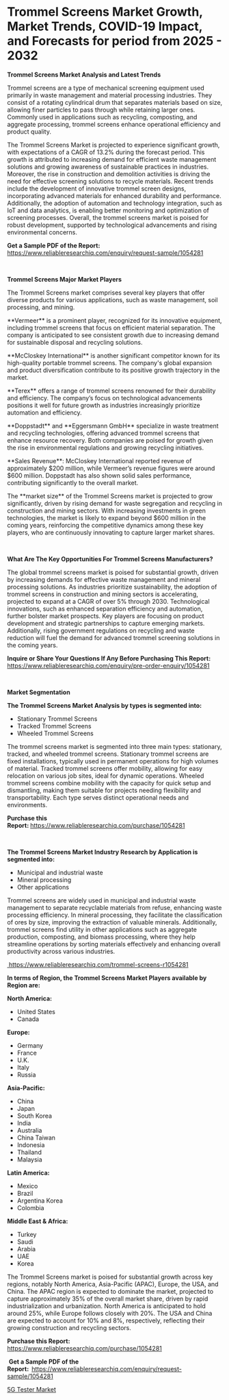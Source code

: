 <p><h1>Trommel Screens Market Growth, Market Trends, COVID-19 Impact, and Forecasts for period from 2025 - 2032</h1></p><p><strong>Trommel Screens Market Analysis and Latest Trends</strong></p>
<p><p>Trommel screens are a type of mechanical screening equipment used primarily in waste management and material processing industries. They consist of a rotating cylindrical drum that separates materials based on size, allowing finer particles to pass through while retaining larger ones. Commonly used in applications such as recycling, composting, and aggregate processing, trommel screens enhance operational efficiency and product quality.</p><p>The Trommel Screens Market is projected to experience significant growth, with expectations of a CAGR of 13.2% during the forecast period. This growth is attributed to increasing demand for efficient waste management solutions and growing awareness of sustainable practices in industries. Moreover, the rise in construction and demolition activities is driving the need for effective screening solutions to recycle materials. Recent trends include the development of innovative trommel screen designs, incorporating advanced materials for enhanced durability and performance. Additionally, the adoption of automation and technology integration, such as IoT and data analytics, is enabling better monitoring and optimization of screening processes. Overall, the trommel screens market is poised for robust development, supported by technological advancements and rising environmental concerns.</p></p>
<p><strong>Get a Sample PDF of the Report:&nbsp;</strong> <a href="https://www.reliableresearchiq.com/enquiry/request-sample/1054281?utm_campaign=2196&utm_medium=2&utm_source=Github&utm_content=ia&utm_term=17022025&utm_id=trommel-screens">https://www.reliableresearchiq.com/enquiry/request-sample/1054281</a></p>
<p>&nbsp;</p>
<p><strong>Trommel Screens Major Market Players</strong></p>
<p><p>The Trommel Screens market comprises several key players that offer diverse products for various applications, such as waste management, soil processing, and mining.</p><p>**Vermeer** is a prominent player, recognized for its innovative equipment, including trommel screens that focus on efficient material separation. The company is anticipated to see consistent growth due to increasing demand for sustainable disposal and recycling solutions.</p><p>**McCloskey International** is another significant competitor known for its high-quality portable trommel screens. The company's global expansion and product diversification contribute to its positive growth trajectory in the market.</p><p>**Terex** offers a range of trommel screens renowned for their durability and efficiency. The company’s focus on technological advancements positions it well for future growth as industries increasingly prioritize automation and efficiency.</p><p>**Doppstadt** and **Eggersmann GmbH** specialize in waste treatment and recycling technologies, offering advanced trommel screens that enhance resource recovery. Both companies are poised for growth given the rise in environmental regulations and growing recycling initiatives.</p><p>**Sales Revenue**: McCloskey International reported revenue of approximately $200 million, while Vermeer’s revenue figures were around $600 million. Doppstadt has also shown solid sales performance, contributing significantly to the overall market.</p><p>The **market size** of the Trommel Screens market is projected to grow significantly, driven by rising demand for waste segregation and recycling in construction and mining sectors. With increasing investments in green technologies, the market is likely to expand beyond $600 million in the coming years, reinforcing the competitive dynamics among these key players, who are continuously innovating to capture larger market shares.</p></p>
<p>&nbsp;</p>
<p><strong>What Are The Key Opportunities For Trommel Screens Manufacturers?</strong></p>
<p><p>The global trommel screens market is poised for substantial growth, driven by increasing demands for effective waste management and mineral processing solutions. As industries prioritize sustainability, the adoption of trommel screens in construction and mining sectors is accelerating, projected to expand at a CAGR of over 5% through 2030. Technological innovations, such as enhanced separation efficiency and automation, further bolster market prospects. Key players are focusing on product development and strategic partnerships to capture emerging markets. Additionally, rising government regulations on recycling and waste reduction will fuel the demand for advanced trommel screening solutions in the coming years.</p></p>
<p><strong>Inquire or Share Your Questions If Any Before Purchasing This Report:</strong> <a href="https://www.reliableresearchiq.com/enquiry/pre-order-enquiry/1054281?utm_campaign=2196&utm_medium=2&utm_source=Github&utm_content=ia&utm_term=17022025&utm_id=trommel-screens">https://www.reliableresearchiq.com/enquiry/pre-order-enquiry/1054281</a></p>
<p>&nbsp;</p>
<p><strong>Market Segmentation</strong></p>
<p><strong>The Trommel Screens Market Analysis by types is segmented into:</strong></p>
<p><ul><li>Stationary Trommel Screens</li><li>Tracked Trommel Screens</li><li>Wheeled Trommel Screens</li></ul></p>
<p><p>The trommel screens market is segmented into three main types: stationary, tracked, and wheeled trommel screens. Stationary trommel screens are fixed installations, typically used in permanent operations for high volumes of material. Tracked trommel screens offer mobility, allowing for easy relocation on various job sites, ideal for dynamic operations. Wheeled trommel screens combine mobility with the capacity for quick setup and dismantling, making them suitable for projects needing flexibility and transportability. Each type serves distinct operational needs and environments.</p></p>
<p><strong>Purchase this Report:&nbsp;</strong><a href="https://www.reliableresearchiq.com/purchase/1054281?utm_campaign=2196&utm_medium=2&utm_source=Github&utm_content=ia&utm_term=17022025&utm_id=trommel-screens">https://www.reliableresearchiq.com/purchase/1054281</a></p>
<p>&nbsp;</p>
<p><strong>The Trommel Screens Market Industry Research by Application is segmented into:</strong></p>
<p><ul><li>Municipal and industrial waste</li><li>Mineral processing</li><li>Other applications</li></ul></p>
<p><p>Trommel screens are widely used in municipal and industrial waste management to separate recyclable materials from refuse, enhancing waste processing efficiency. In mineral processing, they facilitate the classification of ores by size, improving the extraction of valuable minerals. Additionally, trommel screens find utility in other applications such as aggregate production, composting, and biomass processing, where they help streamline operations by sorting materials effectively and enhancing overall productivity across various industries.</p></p>
<p><a href="https://www.reliableresearchiq.com/trommel-screens-r1054281?utm_campaign=2196&utm_medium=2&utm_source=Github&utm_content=ia&utm_term=17022025&utm_id=trommel-screens">&nbsp;https://www.reliableresearchiq.com/trommel-screens-r1054281</a></p>
<p><strong>In terms of Region, the Trommel Screens Market Players available by Region are:</strong></p>
<p>
    <p> <strong> North America: </strong>
        <ul>
            <li>United States</li>
            <li>Canada</li>
        </ul>
        </p> 
    <p> <strong> Europe: </strong>
        <ul>
            <li>Germany</li>
            <li>France</li>
            <li>U.K.</li>
            <li>Italy</li>
            <li>Russia</li>
        </ul>
        </p> 
    <p> <strong> Asia-Pacific: </strong>
        <ul>
            <li>China</li>
            <li>Japan</li>
            <li>South Korea</li>
            <li>India</li>
            <li>Australia</li>
            <li>China Taiwan</li>
            <li>Indonesia</li>
            <li>Thailand</li>
            <li>Malaysia</li>
        </ul>
        </p> 
    <p> <strong> Latin America: </strong>
        <ul>
            <li>Mexico</li>
            <li>Brazil</li>
            <li>Argentina Korea</li>
            <li>Colombia</li>
        </ul>
        </p> 
    <p> <strong> Middle East & Africa: </strong>
        <ul>
            <li>Turkey</li>
            <li>Saudi</li>
            <li>Arabia</li>
            <li>UAE</li>
            <li>Korea</li>
        </ul>
    </p>
    </p>
<p><p>The Trommel Screens market is poised for substantial growth across key regions, notably North America, Asia-Pacific (APAC), Europe, the USA, and China. The APAC region is expected to dominate the market, projected to capture approximately 35% of the overall market share, driven by rapid industrialization and urbanization. North America is anticipated to hold around 25%, while Europe follows closely with 20%. The USA and China are expected to account for 10% and 8%, respectively, reflecting their growing construction and recycling sectors.</p></p>
<p><strong>Purchase this Report: </strong><a href="https://www.reliableresearchiq.com/purchase/1054281?utm_campaign=2196&utm_medium=2&utm_source=Github&utm_content=ia&utm_term=17022025&utm_id=trommel-screens">https://www.reliableresearchiq.com/purchase/1054281</a></p>
<p>&nbsp;<strong>Get a Sample PDF of the Report:&nbsp;&nbsp;</strong><a href="https://www.reliableresearchiq.com/enquiry/request-sample/1054281?utm_campaign=2196&utm_medium=2&utm_source=Github&utm_content=ia&utm_term=17022025&utm_id=trommel-screens">https://www.reliableresearchiq.com/enquiry/request-sample/1054281</a></p>
<p><strong></strong></p>
<p><p><a href="https://github.com/rosamariarocque98/Market-Research-Report-List-1/blob/main/5g-tester-market.md?utm_campaign=2196&utm_medium=2&utm_source=Github&utm_content=ia&utm_term=17022025&utm_id=trommel-screens">5G Tester Market</a></p></p>